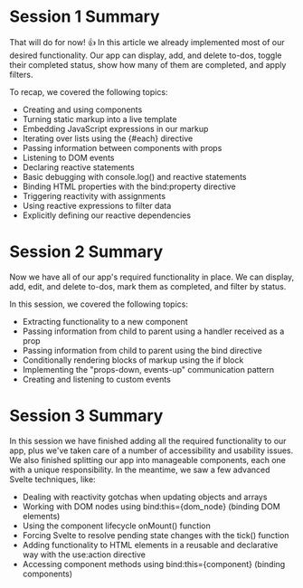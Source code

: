 # Session 1 Summary

That will do for now! :+1: In this article we already implemented most of our desired functionality. Our app can display, add, and delete to-dos, toggle their completed status, show how many of them are completed, and apply filters.

To recap, we covered the following topics:

-    Creating and using components
-    Turning static markup into a live template
-    Embedding JavaScript expressions in our markup
-    Iterating over lists using the {#each} directive
-    Passing information between components with props
-    Listening to DOM events
-    Declaring reactive statements
-    Basic debugging with console.log() and reactive statements
-   Binding HTML properties with the bind:property directive
-    Triggering reactivity with assignments
-    Using reactive expressions to filter data
-    Explicitly defining our reactive dependencies


# Session 2 Summary 
Now we have all of our app's required functionality in place. We can display, add, edit, and delete to-dos, mark them as completed, and filter by status.

In this session, we covered the following topics:

-    Extracting functionality to a new component
-    Passing information from child to parent using a handler received as a prop
-    Passing information from child to parent using the bind directive
-    Conditionally rendering blocks of markup using the if block
-    Implementing the "props-down, events-up" communication pattern
-    Creating and listening to custom events

# Session 3 Summary 

In this session we have finished adding all the required functionality to our app, plus we've taken care of a number of accessibility and usability issues. We also finished splitting our app into manageable components, each one with a unique responsibility.
In the meantime, we saw a few advanced Svelte techniques, like:

-   Dealing with reactivity gotchas when updating objects and arrays
-   Working with DOM nodes using bind:this={dom_node} (binding DOM elements)
-   Using the component lifecycle onMount() function
-   Forcing Svelte to resolve pending state changes with the tick() function
-   Adding functionality to HTML elements in a reusable and declarative way with the use:action directive
-   Accessing component methods using bind:this={component} (binding components)

